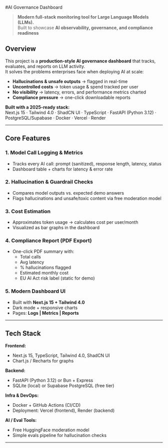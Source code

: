 #AI Governance Dashboard

> **Modern full-stack monitoring tool for Large Language Models (LLMs).**  
> Built to showcase **AI observability, governance, and compliance readiness**

## Overview

This project is a **production-style AI governance dashboard** that tracks, evaluates, and reports on LLM activity.  
It solves the problems enterprises face when deploying AI at scale:

- **Hallucinations & unsafe outputs** → flagged in real-time  
- **Uncontrolled costs** → token usage & spend tracked per user  
- **No visibility** → latency, errors, and performance metrics charted  
- **Compliance pressure** → one-click downloadable reports

**Built with a 2025-ready stack:**  
Next.js 15 · Tailwind 4.0 · ShadCN UI · TypeScript · FastAPI (Python 3.12) · PostgreSQL/Supabase · Docker · Vercel · Render

---

## Core Features

### 1. Model Call Logging & Metrics
- Tracks every AI call: prompt (sanitized), response length, latency, status
- Dashboard table + charts for latency & error rate

### 2. Hallucination & Guardrail Checks
- Compares model outputs vs. expected demo answers
- Flags hallucinations and unsafe/toxic content via free moderation model

### 3. Cost Estimation
- Approximates token usage → calculates cost per user/month
- Visualized as bar graphs in the dashboard

### 4. Compliance Report (PDF Export)
- One-click PDF summary with:
  - Total calls
  - Avg latency
  - % hallucinations flagged
  - Estimated monthly cost
  - EU AI Act risk label (static for demo)

### 5. Modern Dashboard UI
- Built with **Next.js 15 + Tailwind 4.0**
- Dark mode + responsive charts
- Pages: **Logs | Metrics | Reports**

---

## Tech Stack

**Frontend:**  
- Next.js 15, TypeScript, Tailwind 4.0, ShadCN UI  
- Chart.js / Recharts for graphs  

**Backend:**  
- FastAPI (Python 3.12) or Bun + Express  
- SQLite (local) or Supabase PostgreSQL (free tier)  

**Infra & DevOps:**  
- Docker + GitHub Actions (CI/CD)  
- Deployment: Vercel (frontend), Render (backend)  

**AI / Eval Tools:**  
- Free HuggingFace moderation model  
- Simple evals pipeline for hallucination checks  

---
